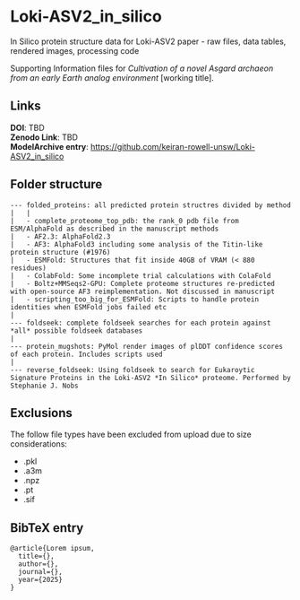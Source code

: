 # Loki-ASV2_in_silico
In Silico protein structure data for Loki-ASV2 paper - raw files, data tables, rendered images, processing code

Supporting Information files for *Cultivation of a novel Asgard archaeon from an early Earth analog environment* [working title].

## Links
**DOI**: TBD \
**Zenodo Link**: TBD \
**ModelArchive entry**: https://github.com/keiran-rowell-unsw/Loki-ASV2_in_silico 

## Folder structure
```
--- folded_proteins: all predicted protein structres divided by method  
|   |
|   - complete_proteome_top_pdb: the rank_0 pdb file from ESM/AlphaFold as described in the manuscript methods
|   - AF2.3: AlphaFold2.3
|   - AF3: AlphaFold3 including some analysis of the Titin-like protein structure (#1976)
|   - ESMFold: Structures that fit inside 40GB of VRAM (< 880 residues) 
|   - ColabFold: Some incomplete trial calculations with ColaFold 
|   - Boltz+MMSeqs2-GPU: Complete proteome structures re-predicted with open-source AF3 reimplementation. Not discussed in manuscript 
|   - scripting_too_big_for_ESMFold: Scripts to handle protein identities when ESMFold jobs failed etc 
|
--- foldseek: complete foldseek searches for each protein against *all* possible foldseek databases
|
--- protein_mugshots: PyMol render images of plDDT confidence scores of each protein. Includes scripts used 
|
--- reverse_foldseek: Using foldseek to search for Eukaroytic Signature Proteins in the Loki-ASV2 *In Silico* proteome. Performed by Stephanie J. Nobs
```

## Exclusions 
The follow file types have been excluded from upload due to size considerations:
- .pkl
- .a3m
- .npz
- .pt
- .sif

## BibTeX entry
```
@article{Lorem ipsum,
  title={},
  author={},
  journal={},
  year={2025}
}
```
